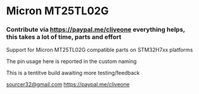 # Micron MT25TL02G
### Contribute via   https://paypal.me/cliveone  everything helps, this takes a lot of time, parts and effort

Support for Micron MT25TL02G compatible parts on STM32H7xx platforms

The pin usage here is reported in the custom naming


This is a tentitve build awaiting more testing/feedback

 sourcer32@gmail.com
 https://paypal.me/cliveone
